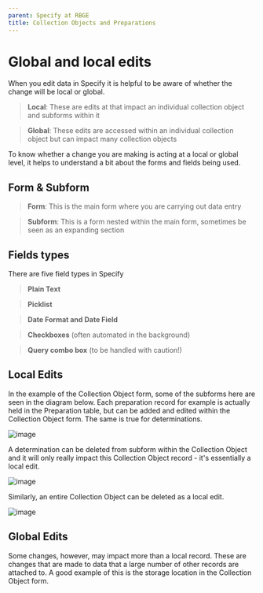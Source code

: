 ```yaml
---
parent: Specify at RBGE
title: Collection Objects and Preparations
---
```


# Global and local edits

When you edit data in Specify it is helpful to be aware of whether the change will be local or global.

> **Local**: These are edits at that impact an individual collection object and subforms within it

> **Global**: These edits are accessed within an individual collection object but can impact many collection objects 

To know whether a change you are making is acting at a local or global level, it helps to understand a bit about the forms and fields being used.

## Form & Subform

> **Form**: This is the main form where you are carrying out data entry

> **Subform**: This is a form nested within the main form, sometimes be seen as an expanding section

## Fields types

There are five field types in Specify

> **Plain Text**

> **Picklist**

> **Date Format and Date Field**

> **Checkboxes** (often automated in the background)

> **Query combo box** (to be handled with caution!)


## Local Edits

In the example of the Collection Object form, some of the subforms here are seen in the diagram below. Each preparation record for example is actually held in the Preparation table, but can be added and edited within the Collection Object form. The same is true for determinations.

![image](https://user-images.githubusercontent.com/6713716/195291514-ef229875-aa2a-48f4-bca0-9312547bc384.png) 

A determination can be deleted from subform within the Collection Object and it will only really impact this Collection Object record - it's essentially a local edit.

![image](https://user-images.githubusercontent.com/6713716/195292783-c397eb6e-94cf-4e9b-9cc8-fe051c571c99.png)

Similarly, an entire Collection Object can be deleted as a local edit.

![image](https://user-images.githubusercontent.com/6713716/195293061-2b59dc4a-315d-471a-b8cc-12de81e6d9ef.png)

## Global Edits

Some changes, however, may impact more than a local record. These are changes that are made to data that a large number of other records are attached to. A good example of this is the storage location in the Collection Object form.






